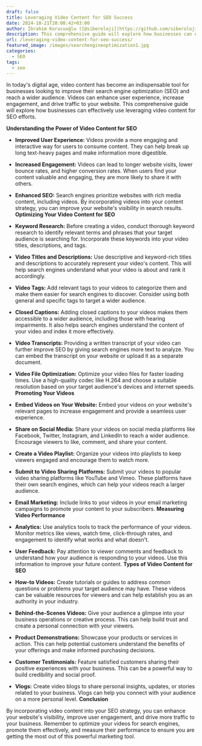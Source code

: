 ```yaml
---
draft: false
title: Leveraging Video Content for SEO Success
date: 2024-10-21T20:08:42+03:00
author: İbrahim Korucuoğlu ([@siberoloji](https://github.com/siberoloji))
description: This comprehensive guide will explore how businesses can effectively use leveraging video content for SEO efforts.
url: /leveraging-video-content-for-seo-success/
featured_image: /images/searchengineoptimization1.jpg
categories:
  - SEO
tags:
  - seo
---
```

In today's digital age, video content has become an indispensable tool for businesses looking to improve their search engine optimization (SEO) and reach a wider audience. Videos can enhance user experience, increase engagement, and drive traffic to your website. This comprehensive guide will explore how businesses can effectively use leveraging video content for SEO efforts.

**Understanding the Power of Video Content for SEO**
* **Improved User Experience:** Videos provide a more engaging and interactive way for users to consume content. They can help break up long text-heavy pages and make information more digestible.

* **Increased Engagement:** Videos can lead to longer website visits, lower bounce rates, and higher conversion rates. When users find your content valuable and engaging, they are more likely to share it with others.

* **Enhanced SEO:** Search engines prioritize websites with rich media content, including videos. By incorporating videos into your content strategy, you can improve your website's visibility in search results.
**Optimizing Your Video Content for SEO**
* **Keyword Research:** Before creating a video, conduct thorough keyword research to identify relevant terms and phrases that your target audience is searching for. Incorporate these keywords into your video titles, descriptions, and tags.

* **Video Titles and Descriptions:** Use descriptive and keyword-rich titles and descriptions to accurately represent your video's content. This will help search engines understand what your video is about and rank it accordingly.

* **Video Tags:** Add relevant tags to your videos to categorize them and make them easier for search engines to discover. Consider using both general and specific tags to target a wider audience.

* **Closed Captions:** Adding closed captions to your videos makes them accessible to a wider audience, including those with hearing impairments. It also helps search engines understand the content of your video and index it more effectively.

* **Video Transcripts:** Providing a written transcript of your video can further improve SEO by giving search engines more text to analyze. You can embed the transcript on your website or upload it as a separate document.

* **Video File Optimization:** Optimize your video files for faster loading times. Use a high-quality codec like H.264 and choose a suitable resolution based on your target audience's devices and internet speeds.
**Promoting Your Videos**
* **Embed Videos on Your Website:** Embed your videos on your website's relevant pages to increase engagement and provide a seamless user experience.

* **Share on Social Media:** Share your videos on social media platforms like Facebook, Twitter, Instagram, and LinkedIn to reach a wider audience. Encourage viewers to like, comment, and share your content.

* **Create a Video Playlist:** Organize your videos into playlists to keep viewers engaged and encourage them to watch more.

* **Submit to Video Sharing Platforms:** Submit your videos to popular video sharing platforms like YouTube and Vimeo. These platforms have their own search engines, which can help your videos reach a larger audience.

* **Email Marketing:** Include links to your videos in your email marketing campaigns to promote your content to your subscribers.
**Measuring Video Performance**
* **Analytics:** Use analytics tools to track the performance of your videos. Monitor metrics like views, watch time, click-through rates, and engagement to identify what works and what doesn't.

* **User Feedback:** Pay attention to viewer comments and feedback to understand how your audience is responding to your videos. Use this information to improve your future content.
**Types of Video Content for SEO**
* **How-to Videos:** Create tutorials or guides to address common questions or problems your target audience may have. These videos can be valuable resources for viewers and can help establish you as an authority in your industry.

* **Behind-the-Scenes Videos:** Give your audience a glimpse into your business operations or creative process. This can help build trust and create a personal connection with your viewers.

* **Product Demonstrations:** Showcase your products or services in action. This can help potential customers understand the benefits of your offerings and make informed purchasing decisions.

* **Customer Testimonials:** Feature satisfied customers sharing their positive experiences with your business. This can be a powerful way to build credibility and social proof.

* **Vlogs:** Create video blogs to share personal insights, updates, or stories related to your business. Vlogs can help you connect with your audience on a more personal level.
**Conclusion**

By incorporating video content into your SEO strategy, you can enhance your website's visibility, improve user engagement, and drive more traffic to your business. Remember to optimize your videos for search engines, promote them effectively, and measure their performance to ensure you are getting the most out of this powerful marketing tool.
